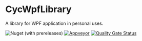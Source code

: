 # CycWpfLibrary

A library for WPF application in personal uses.


![Nuget (with prereleases)](https://img.shields.io/nuget/vpre/CycWpfLibrary.svg)
[![Appveyor](https://ci.appveyor.com/api/projects/status/github/CycWpfLibrary)](https://ci.appveyor.com/project/alex1392/cycwpflibrary)
[![Quality Gate Status](https://sonarcloud.io/api/project_badges/measure?project=alex1392_CycWpfLibrary&metric=alert_status)](https://sonarcloud.io/dashboard?id=alex1392_CycWpfLibrary)
